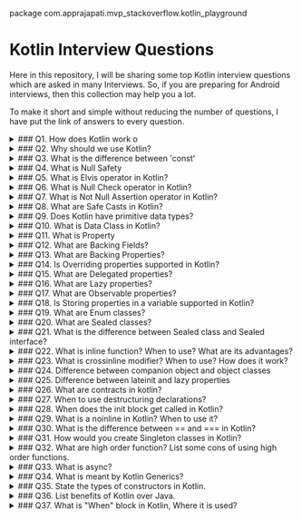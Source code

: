 package com.apprajapati.mvp_stackoverflow.kotlin_playground

# Kotlin Interview Questions

Here in this repository, I will be sharing some top Kotlin interview questions which are asked in
many Interviews. So,
if you are preparing for Android interviews, then this collection may help you a lot.

To make it short and simple without reducing the number of questions, I have put the link of answers
to every question.


<details><summary>### Q1. How does Kotlin work o </summary>

**Short answer:** Just like Java, the Kotlin code is also compiled into the Java bytecode and is
executed at runtime
by the Java Virtual Machine.

For more [read this link](https://kotlinlang.org/docs/android-overview.html)

</details>

<details><summary>### Q2. Why should we use Kotlin? </summary>

**Short answer:** Kotlin is

- statically typed programming language
- interoperable with the Java programming language
- concise
- null-safe

Other features including smart casting, higher-order functions, extension functions and lambdas with
receivers
provide the ability to write expressive code as well as facilitating creation of DSL.
</details>

<details><summary>### Q3. What is the difference between 'const'  </summary>

**Short answer:** The value of const variable is assigned during compile time, unlike the val
variable,
where it can be done at runtime. Value of const must be known as the compile-time only, so you
cannot assign values to const vars during run time. It can only be used with primitive types ie
strings or int. Const must be at top level or member of object or member of a companion object.
This means, const variables can never be assigned to a function or any class constructor,
but only to a String or primitive. For
more [read this link](https://blog.mindorks.com/what-is-the-difference-between-const-and-val)

</details>
<details><summary>### Q4. What is Null Safety  </summary>

**Short answer:** It refers to the ability of variables to have an absence of value.
In Kotlin, nullability is intentionally treated to achieve null safety.
For more [read this link](https://kotlinlang.org/docs/null-safety.html)

</details>
<details><summary>### Q5. What is Elvis operator in Kotlin? </summary>

**Short answer:** Elvis operator is used to return the not null value even the conditional
expression is null.
It is also used to check the null safety of values. For

provide default values, mainly used during constructor init :

```kotlin
val ajay: String? = null
```

Instead of writing if, you can do the following using elvis operator
`val length = ajay?.length ?: 0 // If string.length is there, then return else return 0.`

more [read this link](https://kotlinlang.org/docs/null-safety.html#elvis-operator)

</details>
<details><summary>### Q6. What is Null Check operator in Kotlin? </summary>

**Short answer:** You can use the Null Check operator in Kotlin to check if the value of a variable
is NULL.
It can only be used when we are sure that we are refereeing to a non-NULL able value.
For more [read this link](https://kotlinlang.org/docs/null-safety.html#safe-calls)

</details>
<details><summary>### Q7. What is Not Null Assertion operator in Kotlin? </summary>

**Short answer:** The not-null assertion operator in Kotlin throws a Kotlin NullPointerException if
the variable to which it is applied is null.
This operator changes any reference to its non-nullable type and throws an exception if the
reference has a null value.
For more [read this link](https://kotlinlang.org/docs/null-safety.html#the-operator)

</details>
<details><summary>### Q8. What are Safe Casts in Kotlin? </summary>

**Short answer:** Kotlin Safe cast operator provides a safe cast operator for safely cast to a type.
It returns a null if casting is not possible rather than throwing an ClassCastException exception.
For more [read this link](https://kotlinlang.org/docs/null-safety.html#safe-casts)

</details>
<details><summary>### Q9. Does Kotlin have primitive data types? </summary>

**Short answer:** In Kotlin we do not have primitives. Actually, we have, but not out of the box. We
cannot create primitive directly, at code level.
Kotlin, will convert primitive wrappers to primitive, whenever possible.
For
more [read this link](https://medium.com/@przemek.materna/kotlin-is-not-primitive-primitives-in-kotlin-and-java-f35713fda5cd)

</details>
<details><summary>### Q10. What is Data Class in Kotlin? </summary>

**Short answer:** Data class is a simple class which is used to hold data/state and contains
standard functionality.
For more [read this link](https://kotlinlang.org/docs/data-classes.html)

</details>
<details><summary>### Q11. What is Property  </summary>

**Short answer:** Variable having a class level scope which is declared inside the class and outside
the methods or functions is called as Property in Kotlin.
Properties in Kotlin classes can be either declared as mutable, using 'var' keyword or as immutable,
read-only, using 'val' keyword.
For more [read this link](https://kotlinlang.org/docs/properties.html#declaring-properties)

</details>

<details><summary>### Q12. What are Backing Fields? </summary>

**Short answer:** A Backing field is generated for a property only if it uses the default
implementations of
at least one of its accessors or the custom accessor references it through the field identifier.
(The field identifier only can be used in the accessors!)
For more [read this link](https://medium.com/@nomanr/backing-field-in-kotlin-explained-9f903f27946c)

</details>
<details><summary>### Q13. What are Backing Properties? </summary>

**Short answer:** Backing field allows us to access a field of the property only in the scope of
getter and setter.
Using backing property we can access the field directly even in the most sophisticated manner.
For more [read this link](https://kotlinlang.org/docs/properties.html#backing-properties)

</details>
<details><summary>### Q14. Is Overriding properties supported in Kotlin? </summary>

**Short answer:** This is allowed because a val property essentially declares a get method, and
overriding it as a var additionally declares a set method in the derived class.
For more [read this link](https://kotlinlang.org/docs/inheritance.html#overriding-properties)

</details>
<details><summary>### Q15. What are Delegated properties? </summary>

**Short answer:** Delegated property as the name suggests, is a property that delegates its getter
and its setter to another property (a class).
To prevent the duplication of code or just encapsulate the logic of the functions (getter and
setter), we can use delegated properties.
We can also create custom getters and setters.
For more [read this link](https://kotlinlang.org/docs/delegated-properties.html)

</details>
<details><summary>### Q16. What are Lazy properties? </summary>

**Short answer:** lazy is a function that takes a lambda and returns an instance of lazy which
can serve as a delegate of lazy properties upon which it has been applied.

</details>
<details><summary>### Q17. What are Observable properties? </summary>

**Short answer:** Implements the core logic of a property delegate for a read/write property that
calls callback functions when changed.

</details>
<details><summary>### Q18. Is Storing properties in a variable supported in Kotlin? </summary>

**Short answer:** One common use case is storing the values of properties in a map. This comes up
often in applications for things like parsing JSON or performing other dynamic tasks. In this case,
you can use the map instance itself as the delegate for a delegated property.
For more [read this link](https://kotlinlang.org/docs/delegated-properties.html)

</details>
<details><summary>### Q19. What are Enum classes? </summary>

**Short answer:** Enums are special classes which limit the possible values of an object for that
class. The possible values defined for that class are final or unchangeable.
For more [read this link](https://kotlinlang.org/docs/enum-classes.html)

</details>
<details><summary>### Q20. What are Sealed classes? </summary>

**Short answer:** Sealed classes and interfaces represent restricted class hierarchies that provide
more control over inheritance.
All direct subclasses of a sealed class are known at compile time. No other subclasses may appear
outside the module and package within which the sealed class is defined.
For more [read this link](https://kotlinlang.org/docs/sealed-classes.html)

</details>
<details><summary>### Q21. What is the difference between Sealed class and Sealed interface? </summary>

**Short answer:** The main difference between sealed classes and sealed interfaces is that sealed
classes can be subclassed,
while sealed interfaces can be implemented by classes. Sealed interfaces, just like sealed classes,
can only be implemented within the same file. Sealed interfaces cannot be implemented in other
files, even if they are part of the same module.
For
more [read this](https://medium.com/geekculture/idiomatic-kotlin-sealed-classes-and-sealed-interfaces-in-2021-79009d82c6ff)

</details>
<details><summary>### Q22. What is inline function? When to use? What are its advantages? </summary>

**Short answer:** The inline function tells the compiler to copy parameters and functions to the
call site.
The virtual function or local function cannot be declared as inline.
For more [read this](https://amitshekhar.me/blog/inline-function-in-kotlin)

</details>
<details><summary>### Q23. What is crossinline modifier? When to use? How does it work? </summary>

**Short answer:** It forbids non-local returns in a lambda passed to an inline function.
For more [read this](https://amitshekhar.me/blog/crossinline-in-kotlin)

</details>
<details><summary>### Q24. Difference between companion object and object classes </summary>

**Short answer:** The main difference is The companion object is instantiated for the first time as
soon as the containing class is loaded.
It means that it is instantiated even if we have not used the companion object. Whereas the object
is instantiated lazily when we access it for the first time.
For more [read this](https://amitshekhar.me/blog/companion-object-in-kotlin)

</details>
<details><summary>### Q25. Difference between lateinit and lazy properties </summary>

**Short answer:** lateinit can only be used with a var property whereas lazy will always be used
with val property.
A lateinit property can be reinitialised again and again as per the use whereas the lazy property
can only be initialised once.
For more [read this](https://amitshekhar.me/blog/lateinit-vs-lazy-in-kotlin)

</details>
<details><summary>### Q26. What are contracts in kotlin? </summary>

**Short answer:** Kotlin Contracts are a new experimental feature introduced in Kotlin 1.3.
The main purpose of contracts is to help the Kotlin compiler with complicated code analysis in cases
where the developer
knows more details about the code than the compiler can see.
For more [read this](https://pspdfkit.com/blog/2018/kotlin-contracts/)

</details>
<details><summary>### Q27. When to use destructuring declarations? </summary>

**Short answer:** You can use the destructuring declarations syntax for lambda parameters. If a
lambda has a parameter of the Pair type
(or Map. Entry , or any other type that has the appropriate componentN functions),
you can introduce several new parameters instead of one by putting them in parentheses: map.
For more [read this link](https://kotlinlang.org/docs/destructuring-declarations.html)

</details>
<details><summary>### Q28. When does the init block get called in Kotlin? </summary>

**Short answer:** The code inside the init block is the first to be executed when the class is
instantiated.
The init block is run every time the class is instantiated, with any kind of constructor as we shall
see next.
For more [read this link](https://amitshekhar.me/blog/init-block-in-kotlin)

</details>
<details><summary>### Q29. What is a noinline in Kotlin? When to use it? </summary>

**Short answer:** If we don't want all the lambdas passed to an inline function to be inlined, mark
some of your function parameters with the noinline modifier
For more [read this link](https://amitshekhar.me/blog/noinline-in-kotlin)

</details>
<details><summary>### Q30. What is the difference between == and === in Kotlin? </summary>

**Short answer:** "==" is used for structural equality, whereas "===" is used for referential
equality.
For more [read this link](https://amitshekhar.me/blog/structural-and-referential-equality-in-kotlin)

</details>
<details><summary>### Q31. How would you create Singleton classes in Kotlin? </summary>

**Short answer:** Using the Singleton Pattern
For more [read this link](https://blog.mindorks.com/how-to-create-a-singleton-class-in-kotlin)

</details>
<details><summary>### Q32. What are high order function? List some cons of using high order functions. </summary>

**Short answer:** High order function (Higher level function) is a function which accepts function
as a parameter or returns a function or can do both.
Means, instead of passing Int, String, or other types as a parameter in a function we can pass a
function as a parameter in other function.
For more [read this link](https://kotlinlang.org/docs/lambdas.html)

</details>
<details><summary>### Q33. What is async? </summary>

**Short answer:** Kotlin's approach to working with asynchronous code is using coroutines, which is
the idea of suspendable computations,
i.e. the idea that a function can suspend its execution at some point and resume later on.
For
more [read this link](https://kotlinlang.org/api/kotlinx.coroutines/kotlinx-coroutines-core/kotlinx.coroutines/async.html)

</details>
<details><summary>### Q34. What is meant by Kotlin Generics? </summary>

**Short answer:** Generics are the powerful features that allow to define classes, methods, and
properties etc. which can be accessed using different types.
For more [read this link](https://www.baeldung.com/kotlin/generics)

</details>
<details><summary>### Q35. State the types of constructors in Kotlin. </summary>

**Short answer:** In Kotlin, there are two constructors:

1. Primary constructor - concise way to initialize a class.
2. Secondary constructor - allows you to put additional initialization logic.

For more [read this link](https://kotlinlang.org/docs/classes.html#constructors)

</details>
<details><summary>### Q36. List benefits of Kotlin over Java. </summary>

**Short answer:** Kotlin is

- statically typed programming language
- interoperable with the Java programming language
- concise
- null-safe

Other features including smart casting, higher-order functions, extension functions and lambdas with
receivers
provide the ability to write expressive code as well as facilitating creation of DSL.
For more [read this link](https://www.baeldung.com/kotlin/java-vs-kotlin)

</details>
<details><summary>### Q37. What is "When" block in Kotlin, Where it is used? </summary>

**Short answer:** when block is essentially an advanced form of the switch-case statement known from
Java.
In Kotlin, if a matching case is found, only the code in the respective case block is executed,
and execution continues with the next statement after when block.
For more [read this link](https://www.baeldung.com/kotlin/when)
</details>